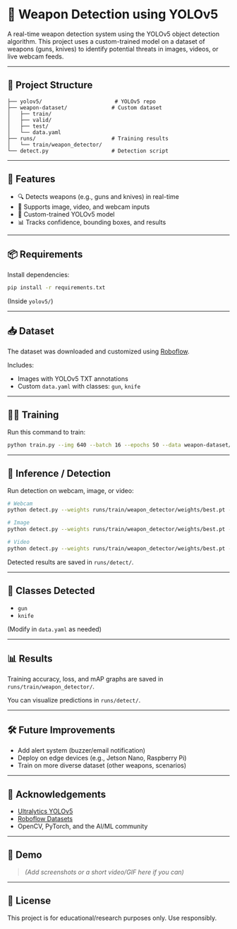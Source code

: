# 🔫 Weapon Detection using YOLOv5

A real-time weapon detection system using the YOLOv5 object detection algorithm. This project uses a custom-trained model on a dataset of weapons (guns, knives) to identify potential threats in images, videos, or live webcam feeds.

---

## 📁 Project Structure

```
├── yolov5/                       # YOLOv5 repo
├── weapon-dataset/              # Custom dataset
│   ├── train/
│   ├── valid/
│   ├── test/
│   └── data.yaml
├── runs/                        # Training results
│   └── train/weapon_detector/
└── detect.py                    # Detection script
```

---

## 🚀 Features

- 🔍 Detects weapons (e.g., guns and knives) in real-time
- 🎥 Supports image, video, and webcam inputs
- 🧠 Custom-trained YOLOv5 model
- 📊 Tracks confidence, bounding boxes, and results

---

## 📦 Requirements

Install dependencies:

```bash
pip install -r requirements.txt
```

(Inside `yolov5/`)

---

## 📥 Dataset

The dataset was downloaded and customized using [Roboflow](https://universe.roboflow.com/).

Includes:
- Images with YOLOv5 TXT annotations
- Custom `data.yaml` with classes: `gun`, `knife`

---

## 🏋️‍♂️ Training

Run this command to train:

```bash
python train.py --img 640 --batch 16 --epochs 50 --data weapon-dataset/data.yaml --weights yolov5s.pt --name weapon_detector
```

---

## 🎯 Inference / Detection

Run detection on webcam, image, or video:

```bash
# Webcam
python detect.py --weights runs/train/weapon_detector/weights/best.pt --source 0

# Image
python detect.py --weights runs/train/weapon_detector/weights/best.pt --source path/to/image.jpg

# Video
python detect.py --weights runs/train/weapon_detector/weights/best.pt --source path/to/video.mp4
```

Detected results are saved in `runs/detect/`.

---

## 🧠 Classes Detected

- `gun`
- `knife`

(Modify in `data.yaml` as needed)

---

## 📊 Results

Training accuracy, loss, and mAP graphs are saved in `runs/train/weapon_detector/`.

You can visualize predictions in `runs/detect/`.

---

## 🛠 Future Improvements

- Add alert system (buzzer/email notification)
- Deploy on edge devices (e.g., Jetson Nano, Raspberry Pi)
- Train on more diverse dataset (other weapons, scenarios)

---

## 🙌 Acknowledgements

- [Ultralytics YOLOv5](https://github.com/ultralytics/yolov5)
- [Roboflow Datasets](https://universe.roboflow.com/)
- OpenCV, PyTorch, and the AI/ML community

---

## 📸 Demo

> *(Add screenshots or a short video/GIF here if you can)*

---

## 💬 License

This project is for educational/research purposes only. Use responsibly.
